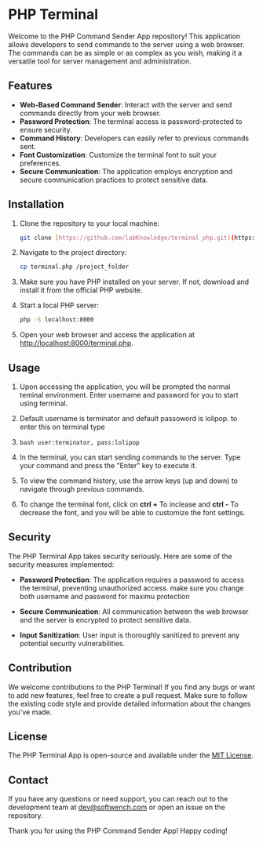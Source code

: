 # PHP Terminal  

Welcome to the PHP Command Sender App repository! This application allows developers to send commands to the server using a web browser. The commands can be as simple or as complex as you wish, making it a versatile tool for server management and administration.

## Features

- **Web-Based Command Sender**: Interact with the server and send commands directly from your web browser.
- **Password Protection**: The terminal access is password-protected to ensure security.
- **Command History**: Developers can easily refer to previous commands sent.
- **Font Customization**: Customize the terminal font to suit your preferences.
- **Secure Communication**: The application employs encryption and secure communication practices to protect sensitive data.

## Installation

1. Clone the repository to your local machine:

   ```bash
   git clone [https://github.com/labKnowledge/terminal_php.git](https://github.com/labKnowledge/terminal_php.git)
   ```

2. Navigate to the project directory:

   ```bash
   cp terminal.php /project_folder
   ```

3. Make sure you have PHP installed on your server. If not, download and install it from the official PHP website.

4. Start a local PHP server:

   ```bash
   php -S localhost:8000
   ```

5. Open your web browser and access the application at [http://localhost:8000/terminal.php](http://localhost:8000/terminal.php).

## Usage

1. Upon accessing the application, you will be prompted the normal teminal environment. Enter username and password for you to start using terminal.
   
2. Default username is terminator and default passoword is lolipop. to enter this on terminal type
3. ```bash user:terminator, pass:lolipop ```

4. In the terminal, you can start sending commands to the server. Type your command and press the "Enter" key to execute it.

5. To view the command history, use the arrow keys (up and down) to navigate through previous commands.

6. To change the terminal font, click on **ctrl +** To inclease and **ctrl -** To decrease the font, and you will be able to customize the font settings.

## Security

The PHP Terminal App takes security seriously. Here are some of the security measures implemented:

- **Password Protection**: The application requires a password to access the terminal, preventing unauthorized access. make sure you change both username and password for maximu protection

- **Secure Communication**: All communication between the web browser and the server is encrypted to protect sensitive data.

- **Input Sanitization**: User input is thoroughly sanitized to prevent any potential security vulnerabilities.

## Contribution

We welcome contributions to the PHP Terminal! If you find any bugs or want to add new features, feel free to create a pull request. Make sure to follow the existing code style and provide detailed information about the changes you've made.

## License

The PHP Terminal App is open-source and available under the [MIT License](https://github.com/labKnowledge/terminal_php.git).

## Contact

If you have any questions or need support, you can reach out to the development team at dev@softwench.com or open an issue on the repository.

Thank you for using the PHP Command Sender App! Happy coding!
